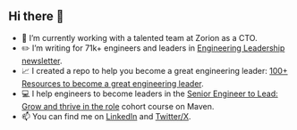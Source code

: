 ## Hi there 👋

- 🔭 I’m currently working with a talented team at Zorion as a CTO. 
- ✏️ I’m writing for 71k+ engineers and leaders in [Engineering Leadership newsletter](https://newsletter.eng-leadership.com/).
- 📈 I created a repo to help you become a great engineering leader: [100+ Resources to become a great engineering leader](https://github.com/gregorojstersek/resources-to-become-a-great-engineering-leader).
- 💻 I help engineers to become leaders in the [Senior Engineer to Lead: Grow and thrive in the role](https://maven.com/gregor-ojstersek/senior-engineer-to-lead) cohort course on Maven.
- 📫 You can find me on [LinkedIn](https://www.linkedin.com/in/gregorojstersek/) and [Twitter/X](https://x.com/gregorojstersek).
